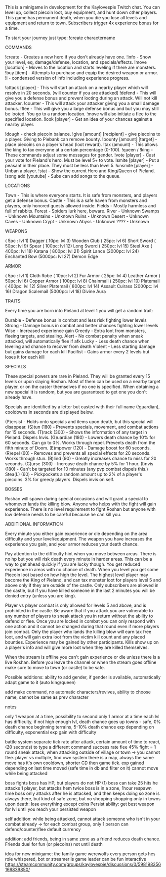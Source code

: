 This is a minigame in development for the Kaylovespie Twitch chat. You can level up, collect piecoin loot, buy equipment, and hunt down other players. This game has permanent death, when you die you lose all levels and equipment and return to town. Subscribers trigger 4x experience bonus for a time.

To start your journey just type: !create charactername

COMMANDS

!create - Creates a new hero if you don't already have one.
!info - Show your level, eq, damage/defense, location, and specials/effects.
!move [location] - Moves to the location and starts leveling if there are monsters.
!buy [item] - Attempts to purchase and equip the desired weapon or armor.
!i - condensed version of info including experience progress.

!attack [player] - This will start an attack on a nearby player which will resolve in 20 seconds. (will counter if you are attacked)
!defend - This will give you a defense bonus and prevent looting during an attack. Will not kill attacker.
!counter - This will attack your attacker giving you a small damage bonus.
!flee - This will give you a large defense bonus and but you may still be looted. You go to a random location. !move will also initiate a flee to the specified location.
!look [player] - Get an idea of your chances against a nearby player.

!dough - check piecoin balance.
!give [amount] [recipient] - give piecoins to a player. Giving to Piebank can remove bounty.
!bounty [amount] [target] - place piecoins on a player's head (loot reward).
!tax (amount) - This allows the king to tax everyone at a certain percentage (0-100).
!queen / !king - These commands adjust some messages for gender.
!vote [player] - Cast your vote for Pieland's hero. Must be level 5+ to vote.
!smite [player] - Put a peasant in their place. They must be less than level 5.
!unsmite [player] - Unban a player.
!stat - Show the current Hero and King/Queen of Pieland.
!song add [youtube] - Subs can add songs to the queue.

LOCATIONS

Town - This is where everyone starts. It is safe from monsters, and players get a defense bonus.
Castle - This is a safe haven from monsters and players, only honored guests allowed inside.
Fields - Mostly harmless and full of rabbits.
Forest - Spiders lurk here, beware.
River - Unknown
Swamps - Unknown
Mountains - Unknown
Ruins - Unknown
Desert - Unknown
Caves - Unknown
Crypt - Unknown
Abyss - Unknown
???? - Unknown

WEAPONS

( 5pc : lvl 1) Dagger
( 10pc: lvl 3) Wooden Club
( 25pc: lvl 6) Short Sword
( 50pc: lvl 9) Spear
( 100pc: lvl 12) Long Sword
( 250pc: lvl 15) Steel Axe
( 400pc: lvl 18) Katana
( 800pc: lvl 21) Spirit Lance
(2000pc: lvl 24) Enchanted Bow
(5000pc: lvl 27) Demon Edge

ARMOR

( 5pc : lvl 1) Cloth Robe
( 10pc: lvl 2) Fur Armor
( 25pc: lvl 4) Leather Armor
( 50pc: lvl 6) Copper Armor
( 100pc: lvl 8) Chainmail
( 250pc: lvl 10) Platemail
( 400pc: lvl 12) Silver Platemail
( 800pc: lvl 14) Assault Cuirass
(2000pc: lvl 16) Dragon Scalemail
(5000pc: lvl 18) Divine Aura

TRAITS

Every time you are born into Pieland at level 1 you will get a random trait:

Durable - Defense bonus in combat and less risk fighting lower levels
Strong - Damage bonus in combat and better chances fighting lower levels
Wise - Increased experience gain
Greedy - Extra loot from monsters, fleeing targets, and stealing.
Alert - No combat penalty when sneak attacked, will automatically flee if afk
Lucky - Less death chance when leveling and chance to recover from death
Violent - Less starting damage but gains damage for each kill
Pacifist - Gains armor every 2 levels but loses it for each kill

SPECIALS

These special powers are rare in Pieland. They will be granted every 15 levels or upon slaying Roshan. Most of them can be used on a nearby target player, or on the caster themselves if no one is specified. When obtaining a new special it is random, but you are guaranteed to get one you don't already have.

Specials are identified by a letter but casted with their full name (!guardian), cooldowns in seconds are displayed below.

(P)ersist - Holds onto specials and items upon death, but this special will disappear.
(S)tun (180) - Prevents specials, movement, and combat actions for 15 seconds.
(T)rack (300) - Shows the information of any target in Pieland. Dispels Invis.
(G)uardian (180) - Lowers death chance by 10% for 60 seconds. Can go to 0%. Works through repel. Prevents death from the fifth minute of Doom.
(E)mpower (120) - Damage boost for 60 seconds.
(R)epel (60) - Removes and prevents all special effects for 20 seconds. Works through stun.
(B)lind (90) - Greatly increases chance to miss for 20 seconds.
(C)urse (300) - Increase death chance by 5% for 1 hour.
(I)nvis (180) - Can't be targeted for 10 minutes (any pvp combat dispels this.)
Stea(L) (60) - Pickpockets a random amount up to 2% of a player's piecoins. 3% for greedy players. Dispels invis on self.

BOSSES

Roshan will spawn during special occasions and will grant a special to whomever lands the killing blow. Anyone who helps with the fight will gain experience. There is no level requirement to fight Roshan but anyone with low defense needs to be careful because he can kill you.

ADDITIONAL INFORMATION

Every minute you either gain experience or die depending on the area difficulty and your level/equipment. The weapon you have increases the experience you gain, and your armor reduces your death chance.

Pay attention to the difficulty hint when you move between areas. There is no hp but you will risk death every minute in harder areas. This can be a way to get ahead quickly if you are lucky though. You get reduced experience in areas with no chance of death. When you level you get some Piecoin loot based on how high the level. The highest level player may become the King of Pieland, and can tax monster loot for players level 5 and above only if they are outside of the castle. Only subscribers are allowed in the castle, but if you have killed someone in the last 2 minutes you will be denied entry (unless you are king).

Player vs player combat is only allowed for levels 5 and above, and is prohibited in the castle. Be aware that if you attack you are vulnerable to any number of players to sneak attack you in return without the ability to defend or flee. Once you are locked in combat you can only respond with one action and it cannot be changed during that round even if more players join combat. Only the player who lands the killing blow will earn tax free loot, and will gain extra loot from the victim kill count and any placed bounties. Experience may be gained by other participants. Kills show up on a player's info and will give more loot when they are killed themselves.

When the stream is offline you can't gain experience or die unless there is a live Roshan. Before you leave the channel or when the stream goes offline make sure to move to town (or castle) to be safe.


Possible additions:
ability to add gender, if gender is available, automatically adapt game to it (auto king/queen)

add make command, no automatic characters/revives, ability to choose name, cannot be same as prev character

notes

only 1 weapon at a time, possibility to second
only 1 armor at a time
each lvl has difficulty, if not high enough lvl, death chance goes up
towns - safe, 0% death chance
beginning terrains, 5-10% death chance
exp depending on difficulty, exponential exp gain with difficulty

battle system separate tick rate
after attack, certain amount of time to react, (20 seconds) to type a different command
success rate flee 45%
fight = 1 round
sneak attack, when attacking outside of village or town -> you cannot flee.
player vs multiple, find own system
there is a map, always the same
move has it's own cooldown, shorter CD then game tick.
exp gained depending on last time moved (safe time in db and filter on it)
cannot move while being attacked

boss fights
boss has HP, but players do not HP (1)
boss can take 25 hits
he attacks 1 player, but attacks hem twice
boss is in a zone, 1hour respawn time
boss only attacks after he is attacked, and then keeps doing so
zone is always there, but kind of safe zone, but no shopping
shopping only in towns
upon death: lose everything except coins
Persist ability: get best weapon for lvl until you reach your persisted weapon

self addition: while being attacked, cannot attack someone who isn't in your combat already -> for each combat group, only 1 person can defend/counter/flee
default currency

addition: add friends, being in same zone as a friend reduces death chance.
Friends duel for fun (or piecoins) not until death


idea for new minigame: the family game werewolfs
every person gets hes role whispered, bot or streamer is game leader
can be fun interactive
https://steamcommunity.com/groups/kaylovespie/discussions/0/598198356166839850/